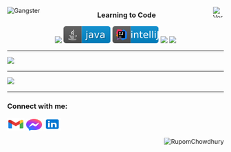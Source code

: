 <!--<h1 align="center">Hi 👋, I'm Rupom Chowdhury!</h1>-->
<img align="left" src="https://github.com/visibleuser/visibleuser/blob/main/gangster.gif" alt="Gangster"/> <img height="25" width="25" align="right" src="https://github.com/visibleuser/visibleuser/blob/main/prev5.gif" alt="Verified"/>
<h3 align="center">Learning to Code</h3>
<p align="center" > <a><img src="https://badgen.net/badge/icon/windows?icon=windows&label" /></a> <a><img src="/java.svg" /></a> <a><img src="/intelliJ.svg" /></a> <a><img src="https://badgen.net/badge/icon/visualstudio?icon=visualstudio&label" /></a> <a><img src="https://badgen.net/badge/icon/firefox?icon=firefox&label" /></a>
</p> <!-- © RupomChowdhury -->


<!--<a href="https://github.com/ryo-ma/github-profile-trophy">
  <img width=853 src="https://github-profile-trophy.vercel.app/?username=RupomChowdhury&theme=juicyfresh&column=8"/>
</a>


---


<div>
<img align="left"  src="https://github.com/RupomChowdhury/RupomChowdhury/blob/main/prev3.gif" />

  
[![Discord Presence](https://lanyard.cnrad.dev/api/438056108058345483)](https://discord.com/users/438056108058345483)


<img align="left" src="https://github.com/RupomChowdhury/RupomChowdhury/blob/main/heckerboi2.gif" />
</div>


---


<div align="center">
<img height="165" src="https://github-readme-stats.vercel.app/api?username=RupomChowdhury&theme=vision-friendly-dark&show_icons=true&count_private=true&include_all_commits=true" />
  <img height="165" src="https://github-readme-stats.vercel.app/api/top-langs/?username=RupomChowdhury&layout=compact" />
</div> <!-- © RupomChowdhury -->


---


<img src="https://wakatime.com/share/@1bd388e4-1b23-4236-8e3c-88fb7df16b70/d32c826f-a954-4382-b117-a0691e3b660c.svg"/>


---


<img src="https://wakatime.com/share/@1bd388e4-1b23-4236-8e3c-88fb7df16b70/1dd6fa46-4b57-4bec-9e1f-435d2a880efe.svg" />

---

<p width=80 height="170">
<h3>Connect with me:</h3>
<a href="mailto:web.rupom@gmail.com" target="blank"><img src="https://github.com/RupomChowdhury/RupomChowdhury/blob/main/c-icons/gmail.svg" alt="RupomChowdhury" height="30" width="40" /></a>
<a href="https://m.me/web.rupom" target="blank"><img src="https://github.com/RupomChowdhury/RupomChowdhury/blob/main/c-icons/fbm.svg" alt="RupomChowdhury" height="27" width="37" /></a>
<a href="https://linkedin.com/in/md-shahin-akhtar-rupom" target="blank"><img src="https://github.com/RupomChowdhury/RupomChowdhury/blob/main/c-icons/linkedin.svg" alt="Rupom Chowdhury" height="30" width="40" /></a>
<!--<a href="https://twitter.com/web_rupom" target="blank"><img src="https://github.com/RupomChowdhury/RupomChowdhury/blob/main/c-icons/twitter.svg" alt="Rupom Chowdhury" height="30" width="40" /></a> 
<a href="https://codepen.io/RupomChowdhury" target="blank"><img src="https://github.com/RupomChowdhury/RupomChowdhury/blob/main/c-icons/codepen.svg" alt="Rupom Chowdhury" height="30" width="40" /></a>
<a href="https://dev.to/RupomChowdhury" target="blank"><img src="https://github.com/RupomChowdhury/RupomChowdhury/blob/main/c-icons/dev-dot-to.svg" alt="Rupom Chowdhury" height="30" width="40" /></a> 
<a href="https://stackoverflow.com/users/14770061" target="blank"><img src="https://github.com/RupomChowdhury/RupomChowdhury/blob/main/c-icons/stackoverflow.svg" alt="Rupom Chowdhury" height="30" width="40" /></a>
<a href="https://codesandbox.com/u/RupomChowdhury" target="blank"><img src="https://github.com/RupomChowdhury/RupomChowdhury/blob/main/c-icons/codesandbox.svg" alt="Rupom Chowdhury" height="30" width="40" /></a>
<a href="https://medium.com/@rupombd" target="blank"><img src="https://github.com/RupomChowdhury/RupomChowdhury/blob/main/c-icons/medium.svg" alt="Rupom Chowdhury" height="30" width="40" /></a> -->
</p>
</div>
<!-- <p align="right"> <img src="https://komarev.com/ghpvc/?username=RupomChowdhury" alt="RupomChowdhury" /> </p> -->
<p align="right"> <img src="https://hits.seeyoufarm.com/api/count/incr/badge.svg?url=https://github.com/RupomChowdhury/&title=Profile%20Views" alt="RupomChowdhury" /> </p>
<!-- © RupomChowdhury -->
